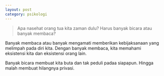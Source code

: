 ```yaml
---
layout: post
category: psikologi
---
```


> Apa nasehat orang tua kita zaman dulu? Harus banyak bicara atau banyak membaca?

Banyak membaca atau banyak mengamati memberikan kebijaksanaan yang melimpah pada diri kita. Dengan banyak membaca, kita memahami eksistensi kita dan eksistensi orang lain.

Banyak bicara membuat kita buta dan tak peduli padaa siapapun. Hingga malah membuat hilangnya privasi.